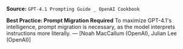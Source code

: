 **Source:** `GPT-4.1 Prompting Guide _ OpenAI Cookbook`

**Best Practice: Prompt Migration Required**
To maximize GPT-4.1's intelligence, prompt migration is necessary, as the model interprets instructions more literally. — [Noah MacCallum (OpenAI), Julian Lee (OpenAI)]
